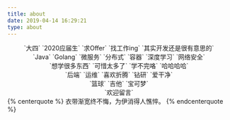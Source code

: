 ```yaml
---
title: about
date: 2019-04-14 16:29:21
type: about
---
```

<center>`大四` `2020应届生` `求Offer` `找工作ing` `其实开发还是很有意思的`</center>
<center>`Java` `Golang` `微服务` `分布式` `容器` `深度学习` `网络安全`</center>
<center>`想学很多东西` `可惜太多了` `学不完咯` `哈哈哈哈`</center>
<center>`后端` `运维` `喜欢折腾` `钻研` `爱干净`</center>
<center>`篮球` `吉他` `宝可梦`</center>
<center>`欢迎留言`</center>
{% centerquote %}
衣带渐宽终不悔，为伊消得人憔悴。
{% endcenterquote %}